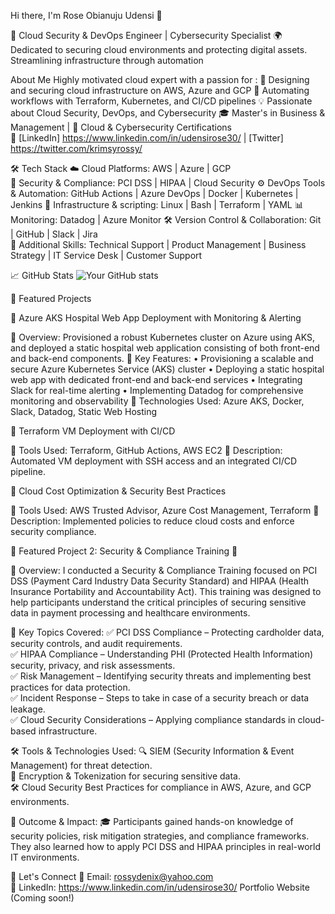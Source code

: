  Hi there, I'm Rose Obianuju Udensi 👋

 
 🚀 Cloud Security & DevOps Engineer | Cybersecurity Specialist 🌍 Dedicated to securing cloud environments and protecting digital assets. Streamlining infrastructure through automation

 About Me 
 Highly motivated cloud expert with a passion for :
🔹 Designing and securing cloud infrastructure on AWS, Azure and GCP
🔹 Automating workflows with Terraform, Kubernetes, and CI/CD pipelines
💡 Passionate about Cloud Security, DevOps, and Cybersecurity
🎓 Master's in Business & Management | 📜 Cloud & Cybersecurity Certifications  
🔗 [LinkedIn] https://www.linkedin.com/in/udensirose30/ | [Twitter] https://twitter.com/krimsyrossy/  

 🛠 Tech Stack
 ☁️ Cloud Platforms: AWS | Azure | GCP  
 🔐 Security & Compliance: PCI DSS | HIPAA | Cloud Security 
 ⚙️ DevOps Tools & Automation: GitHub Actions | Azure DevOps | Docker | Kubernetes | Jenkins
 💾 Infrastructure & scripting: Linux | Bash | Terraform | YAML
 📊 Monitoring: Datadog | Azure Monitor
 🛠 Version Control & Collaboration: Git | GitHub | Slack | Jira  
 🎨 Additional Skills: Technical Support | Product Management | Business Strategy | IT Service Desk | Customer Support 
 
 📈 GitHub Stats
![Your GitHub stats](https://github-readme-stats.vercel.app/api?username=your-username&show_icons=true&theme=radical)
 
📂 Featured Projects

🚀 Azure AKS Hospital Web App Deployment with Monitoring & Alerting

🔹 Overview: Provisioned a robust Kubernetes cluster on Azure using AKS, and deployed a static hospital web application consisting of both front-end and back-end components.
🔹 Key Features:
    • Provisioning a scalable and secure Azure Kubernetes Service (AKS) cluster
    • Deploying a static hospital web app with dedicated front-end and back-end services
    • Integrating Slack for real-time alerting
    • Implementing Datadog for comprehensive monitoring and observability
🔹 Technologies Used: Azure AKS, Docker, Slack, Datadog, Static Web Hosting

📌 Terraform VM Deployment with CI/CD

🔹 Tools Used: Terraform, GitHub Actions, AWS EC2
🔹 Description: Automated VM deployment with SSH access and an integrated CI/CD pipeline.

🔐 Cloud Cost Optimization & Security Best Practices

🔹 Tools Used: AWS Trusted Advisor, Azure Cost Management, Terraform
🔹 Description: Implemented policies to reduce cloud costs and enforce security compliance.

📂 Featured Project 2: Security & Compliance Training 🔐  

📌 Overview: 
I conducted a Security & Compliance Training focused on PCI DSS (Payment Card Industry Data Security Standard) and HIPAA (Health Insurance Portability and Accountability Act). This training was designed to help participants understand the critical principles of securing sensitive data in payment processing and healthcare environments.  

🎯 Key Topics Covered:
✅ PCI DSS Compliance – Protecting cardholder data, security controls, and audit requirements.  
✅ HIPAA Compliance – Understanding PHI (Protected Health Information) security, privacy, and risk assessments.  
✅ Risk Management – Identifying security threats and implementing best practices for data protection.  
✅ Incident Response – Steps to take in case of a security breach or data leakage.  
✅ Cloud Security Considerations – Applying compliance standards in cloud-based infrastructure.  

🛠 Tools & Technologies Used:
🔍 SIEM (Security Information & Event Management) for threat detection.  
🔐 Encryption & Tokenization for securing sensitive data.  
🛠 Cloud Security Best Practices for compliance in AWS, Azure, and GCP environments.  

📜 Outcome & Impact:
🎓 Participants gained hands-on knowledge of security policies, risk mitigation strategies, and compliance frameworks. They also learned how to apply PCI DSS and HIPAA principles in real-world IT environments.  

💬 Let's Connect
📩 Email: rossydenix@yahoo.com  
💼 LinkedIn: https://www.linkedin.com/in/udensirose30/
Portfolio Website (Coming soon!)



